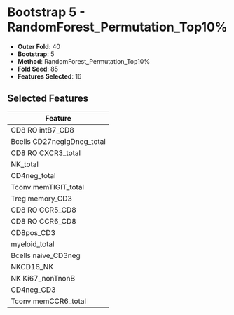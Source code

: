 # Bootstrap 5 - RandomForest_Permutation_Top10%

- **Outer Fold**: 40
- **Bootstrap**: 5
- **Method**: RandomForest_Permutation_Top10%
- **Fold Seed**: 85
- **Features Selected**: 16

## Selected Features

| Feature |
|---------|
| CD8 RO intB7_CD8 |
| Bcells CD27negIgDneg_total |
| CD8 RO CXCR3_total |
| NK_total |
| CD4neg_total |
| Tconv memTIGIT_total |
| Treg memory_CD3 |
| CD8 RO CCR5_CD8 |
| CD8 RO CCR6_CD8 |
| CD8pos_CD3 |
| myeloid_total |
| Bcells naive_CD3neg |
| NKCD16_NK |
| NK Ki67_nonTnonB |
| CD4neg_CD3 |
| Tconv memCCR6_total |
